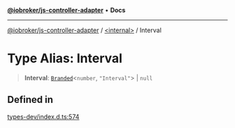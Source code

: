 [**@iobroker/js-controller-adapter**](../../README.md) • **Docs**

***

[@iobroker/js-controller-adapter](../../globals.md) / [\<internal\>](../README.md) / Interval

# Type Alias: Interval

> **Interval**: [`Branded`](Branded.md)\<`number`, `"Interval"`\> \| `null`

## Defined in

[types-dev/index.d.ts:574](https://github.com/ioBroker/ioBroker.js-controller/blob/99469b9944509b9c64b9a28da6d8dabf17a8ea74/packages/types-dev/index.d.ts#L574)
